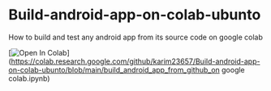 # Build-android-app-on-colab-ubunto
How to build and test any android app from its source code on google colab

 [![Open In Colab](https://colab.research.google.com/assets/colab-badge.svg)](https://colab.research.google.com/github/karim23657/Build-android-app-on-colab-ubunto/blob/main/build_android_app_from_github_on google colab.ipynb)
